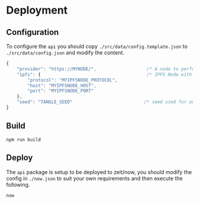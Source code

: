 # Deployment

## Configuration

To configure the `api` you should copy `./src/data/config.template.json` to `./src/data/config.json` and modify the content.

```js
{
    "provider": "https://MYNODE/",                   /* A node to perform Tangle operations */
    "ipfs": {                                        /* IPFS Node with storage support */
        "protocol": "MYIPFSNODE_PROTOCOL",
        "host": "MYIPFSNODE_HOST",
        "port": "MYIPFSNODE_PORT"
    },
    "seed": "TANGLE_SEED"                           /* seed used for address generation */
}
```

## Build

```shell
npm run build
```

## Deploy

The `api` package is setup to be deployed to zeit/now, you should modify the config in `./now.json` to suit your own requirements and then execute the following.

```shell
now
```